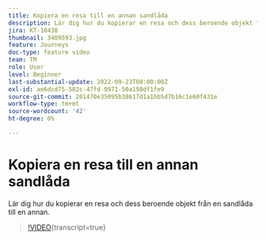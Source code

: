```yaml
---
title: Kopiera en resa till en annan sandlåda
description: Lär dig hur du kopierar en resa och dess beroende objekt från en sandlåda till en annan.
jira: KT-10438
thumbnail: 3409593.jpg
feature: Journeys
doc-type: feature video
team: TM
role: User
level: Beginner
last-substantial-update: 2022-09-23T00:00:00Z
exl-id: ae6dcd75-582c-47fd-9971-50a198df1fe9
source-git-commit: 201470e35095b38617d1a1bb5d7b16c1e60f431e
workflow-type: tm+mt
source-wordcount: '42'
ht-degree: 0%

---
```


# Kopiera en resa till en annan sandlåda

Lär dig hur du kopierar en resa och dess beroende objekt från en sandlåda till en annan.

>[!VIDEO](https://video.tv.adobe.com/v/3409593?quality=12&learn=on){transcript=true}
